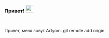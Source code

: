 ### Привет! <img src="https://media.giphy.com/media/hvRJCLFzcasrR4ia7z/giphy.gif" width="25px">

<br />

Привет, меня зовут Artyom. git remote add origin <url>

<br />
